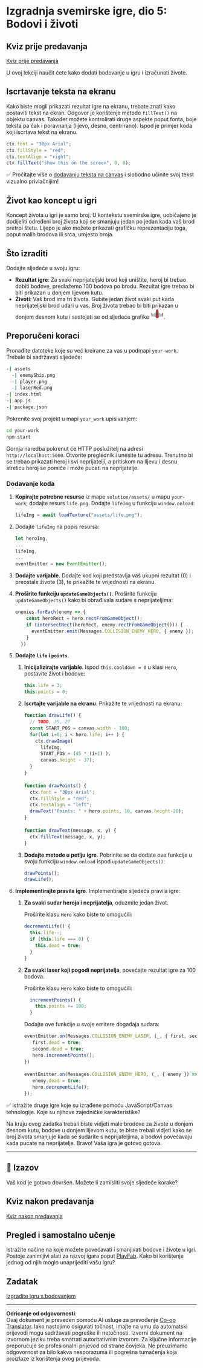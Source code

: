 <!--
CO_OP_TRANSLATOR_METADATA:
{
  "original_hash": "4e8250db84b027c9ff816b4e4c093457",
  "translation_date": "2025-08-27T22:27:43+00:00",
  "source_file": "6-space-game/5-keeping-score/README.md",
  "language_code": "hr"
}
-->
# Izgradnja svemirske igre, dio 5: Bodovi i životi

## Kviz prije predavanja

[Kviz prije predavanja](https://ff-quizzes.netlify.app/web/quiz/37)

U ovoj lekciji naučit ćete kako dodati bodovanje u igru i izračunati živote.

## Iscrtavanje teksta na ekranu

Kako biste mogli prikazati rezultat igre na ekranu, trebate znati kako postaviti tekst na ekran. Odgovor je korištenje metode `fillText()` na objektu canvas. Također možete kontrolirati druge aspekte poput fonta, boje teksta pa čak i poravnanja (lijevo, desno, centrirano). Ispod je primjer koda koji iscrtava tekst na ekranu.

```javascript
ctx.font = "30px Arial";
ctx.fillStyle = "red";
ctx.textAlign = "right";
ctx.fillText("show this on the screen", 0, 0);
```

✅ Pročitajte više o [dodavanju teksta na canvas](https://developer.mozilla.org/docs/Web/API/Canvas_API/Tutorial/Drawing_text) i slobodno učinite svoj tekst vizualno privlačnijim!

## Život kao koncept u igri

Koncept života u igri je samo broj. U kontekstu svemirske igre, uobičajeno je dodijeliti određeni broj života koji se smanjuju jedan po jedan kada vaš brod pretrpi štetu. Lijepo je ako možete prikazati grafičku reprezentaciju toga, poput malih brodova ili srca, umjesto broja.

## Što izraditi

Dodajte sljedeće u svoju igru:

- **Rezultat igre**: Za svaki neprijateljski brod koji uništite, heroj bi trebao dobiti bodove, predlažemo 100 bodova po brodu. Rezultat igre trebao bi biti prikazan u donjem lijevom kutu.
- **Životi**: Vaš brod ima tri života. Gubite jedan život svaki put kada neprijateljski brod udari u vas. Broj života trebao bi biti prikazan u donjem desnom kutu i sastojati se od sljedeće grafike ![slika života](../../../../translated_images/life.6fb9f50d53ee0413cd91aa411f7c296e10a1a6de5c4a4197c718b49bf7d63ebf.hr.png).

## Preporučeni koraci

Pronađite datoteke koje su već kreirane za vas u podmapi `your-work`. Trebale bi sadržavati sljedeće:

```bash
-| assets
  -| enemyShip.png
  -| player.png
  -| laserRed.png
-| index.html
-| app.js
-| package.json
```

Pokrenite svoj projekt u mapi `your_work` upisivanjem:

```bash
cd your-work
npm start
```

Gornja naredba pokrenut će HTTP poslužitelj na adresi `http://localhost:5000`. Otvorite preglednik i unesite tu adresu. Trenutno bi se trebao prikazati heroj i svi neprijatelji, a pritiskom na lijevu i desnu strelicu heroj se pomiče i može pucati na neprijatelje.

### Dodavanje koda

1. **Kopirajte potrebne resurse** iz mape `solution/assets/` u mapu `your-work`; dodajte resurs `life.png`. Dodajte `lifeImg` u funkciju `window.onload`:

    ```javascript
    lifeImg = await loadTexture("assets/life.png");
    ```

1. Dodajte `lifeImg` na popis resursa:

    ```javascript
    let heroImg,
    ...
    lifeImg,
    ...
    eventEmitter = new EventEmitter();
    ```
  
2. **Dodajte varijable**. Dodajte kod koji predstavlja vaš ukupni rezultat (0) i preostale živote (3), te prikažite te vrijednosti na ekranu.

3. **Proširite funkciju `updateGameObjects()`**. Proširite funkciju `updateGameObjects()` kako bi obrađivala sudare s neprijateljima:

    ```javascript
    enemies.forEach(enemy => {
        const heroRect = hero.rectFromGameObject();
        if (intersectRect(heroRect, enemy.rectFromGameObject())) {
          eventEmitter.emit(Messages.COLLISION_ENEMY_HERO, { enemy });
        }
      })
    ```

4. **Dodajte `life` i `points`**. 
   1. **Inicijalizirajte varijable**. Ispod `this.cooldown = 0` u klasi `Hero`, postavite život i bodove:

        ```javascript
        this.life = 3;
        this.points = 0;
        ```

   1. **Iscrtajte varijable na ekranu**. Prikažite te vrijednosti na ekranu:

        ```javascript
        function drawLife() {
          // TODO, 35, 27
          const START_POS = canvas.width - 180;
          for(let i=0; i < hero.life; i++ ) {
            ctx.drawImage(
              lifeImg, 
              START_POS + (45 * (i+1) ), 
              canvas.height - 37);
          }
        }
        
        function drawPoints() {
          ctx.font = "30px Arial";
          ctx.fillStyle = "red";
          ctx.textAlign = "left";
          drawText("Points: " + hero.points, 10, canvas.height-20);
        }
        
        function drawText(message, x, y) {
          ctx.fillText(message, x, y);
        }

        ```

   1. **Dodajte metode u petlju igre**. Pobrinite se da dodate ove funkcije u svoju funkciju `window.onload` ispod `updateGameObjects()`:

        ```javascript
        drawPoints();
        drawLife();
        ```

1. **Implementirajte pravila igre**. Implementirajte sljedeća pravila igre:

   1. **Za svaki sudar heroja i neprijatelja**, oduzmite jedan život.
   
      Proširite klasu `Hero` kako biste to omogućili:

        ```javascript
        decrementLife() {
          this.life--;
          if (this.life === 0) {
            this.dead = true;
          }
        }
        ```

   2. **Za svaki laser koji pogodi neprijatelja**, povećajte rezultat igre za 100 bodova.

      Proširite klasu `Hero` kako biste to omogućili:
    
        ```javascript
          incrementPoints() {
            this.points += 100;
          }
        ```

        Dodajte ove funkcije u svoje emitere događaja sudara:

        ```javascript
        eventEmitter.on(Messages.COLLISION_ENEMY_LASER, (_, { first, second }) => {
           first.dead = true;
           second.dead = true;
           hero.incrementPoints();
        })

        eventEmitter.on(Messages.COLLISION_ENEMY_HERO, (_, { enemy }) => {
           enemy.dead = true;
           hero.decrementLife();
        });
        ```

✅ Istražite druge igre koje su izrađene pomoću JavaScript/Canvas tehnologije. Koje su njihove zajedničke karakteristike?

Na kraju ovog zadatka trebali biste vidjeti male brodove za živote u donjem desnom kutu, bodove u donjem lijevom kutu, te biste trebali vidjeti kako se broj života smanjuje kada se sudarite s neprijateljima, a bodovi povećavaju kada pucate na neprijatelje. Bravo! Vaša igra je gotovo gotova.

---

## 🚀 Izazov

Vaš kod je gotovo dovršen. Možete li zamisliti svoje sljedeće korake?

## Kviz nakon predavanja

[Kviz nakon predavanja](https://ff-quizzes.netlify.app/web/quiz/38)

## Pregled i samostalno učenje

Istražite načine na koje možete povećavati i smanjivati bodove i živote u igri. Postoje zanimljivi alati za razvoj igara poput [PlayFab](https://playfab.com). Kako bi korištenje jednog od njih moglo unaprijediti vašu igru?

## Zadatak

[Izgradite igru s bodovanjem](assignment.md)

---

**Odricanje od odgovornosti**:  
Ovaj dokument je preveden pomoću AI usluge za prevođenje [Co-op Translator](https://github.com/Azure/co-op-translator). Iako nastojimo osigurati točnost, imajte na umu da automatski prijevodi mogu sadržavati pogreške ili netočnosti. Izvorni dokument na izvornom jeziku treba smatrati autoritativnim izvorom. Za ključne informacije preporučuje se profesionalni prijevod od strane čovjeka. Ne preuzimamo odgovornost za bilo kakva nesporazuma ili pogrešna tumačenja koja proizlaze iz korištenja ovog prijevoda.